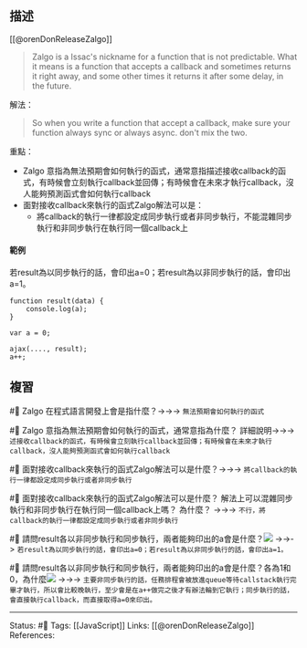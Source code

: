 ## 描述

[[@orenDonReleaseZalgo]]
> Zalgo is a Issac's nickname for a function that is not predictable. What it means is a function that accepts a callback and sometimes returns it right away, and some other times it returns it after some delay, in the future.

解法：
> So when you write a function that accept a callback, make sure your function always sync or always async. don't mix the two.



重點：
- Zalgo 意指為無法預期會如何執行的函式，通常意指描述接收callback的函式，有時候會立刻執行callback並回傳；有時候會在未來才執行callback，沒人能夠預測函式會如何執行callback
- 面對接收callback來執行的函式Zalgo解法可以是：
	- 將callback的執行一律都設定成同步執行或者非同步執行，不能混雜同步執行和非同步執行在執行同一個callback上


#### 範例

若result為以同步執行的話，會印出a=0；若result為以非同步執行的話，會印出a=1。

```
function result(data) {
	console.log(a);
}

var a = 0;

ajax(...., result);
a++;
```


## 複習

#🧠 Zalgo 在程式語言開發上會是指什麼？->->-> `無法預期會如何執行的函式`
<!--SR:!2023-03-07,26,250-->

#🧠 Zalgo 意指為無法預期會如何執行的函式，通常意指為什麼？ 詳細說明->->-> `述接收callback的函式，有時候會立刻執行callback並回傳；有時候會在未來才執行callback，沒人能夠預測函式會如何執行callback`
<!--SR:!2023-03-15,30,250-->

#🧠 面對接收callback來執行的函式Zalgo解法可以是什麼？->->-> `將callback的執行一律都設定成同步執行或者非同步執行`
<!--SR:!2023-03-23,24,250-->

#🧠 面對接收callback來執行的函式Zalgo解法可以是什麼？ 解法上可以混雜同步執行和非同步執行在執行同一個callback上嗎？ 為什麼？ ->->-> `不行，將callback的執行一律都設定成同步執行或者非同步執行`
<!--SR:!2023-03-19,22,250-->



#🧠 請問result各以非同步執行和同步執行，兩者能夠印出的a會是什麼？![](https://res.cloudinary.com/dqfxgtyoi/image/upload/v1674746837/blog/javascript/promise/Zalgo/zalgo-example_vame9u.png) ->->-> `若result為以同步執行的話，會印出a=0；若result為以非同步執行的話，會印出a=1。`
<!--SR:!2023-03-12,29,250-->


#🧠 請問result各以非同步執行和同步執行，兩者能夠印出的a會是什麼？各為1和0，為什麼![](https://res.cloudinary.com/dqfxgtyoi/image/upload/v1674746837/blog/javascript/promise/Zalgo/zalgo-example_vame9u.png) ->->-> `主要非同步執行的話，任務排程會被放進queue等待callstack執行完畢才執行，所以會比較晚執行，至少會是在a++做完之後才有辦法輪到它執行；同步執行的話，會直接執行callback，而直接取得a=0來印出。`
<!--SR:!2023-03-08,26,250-->


---
Status: #🌱 
Tags:
[[JavaScript]]
Links:
[[@orenDonReleaseZalgo]]
References: